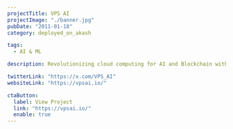 ```yaml
---
projectTitle: VPS AI
projectImage: "./banner.jpg"
pubDate: "2011-01-18"
category: deployed_on_akash

tags:
  - AI & ML

description: Revolutionizing cloud computing for AI and Blockchain with GPU-enabled VPS.

twitterLink: "https://x.com/VPS_AI"
websiteLink: "https://vpsai.io/"

ctaButton:
  label: View Project
  link: "https://vpsai.io/"
  enable: true
---
```

